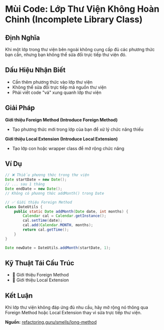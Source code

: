 # **Mùi Code: Lớp Thư Viện Không Hoàn Chỉnh (Incomplete Library Class)**

## **Định Nghĩa**
Khi một lớp trong thư viện bên ngoài không cung cấp đủ các phương thức bạn cần, nhưng bạn không thể sửa đổi trực tiếp thư viện đó.

## **Dấu Hiệu Nhận Biết**
- Cần thêm phương thức vào lớp thư viện
- Không thể sửa đổi trực tiếp mã nguồn thư viện
- Phải viết code "vá" xung quanh lớp thư viện

## **Giải Pháp**
**Giới thiệu Foreign Method (Introduce Foreign Method)**
- Tạo phương thức mới trong lớp của bạn để xử lý chức năng thiếu

**Giới thiệu Local Extension (Introduce Local Extension)**
- Tạo lớp con hoặc wrapper class để mở rộng chức năng

## **Ví Dụ**
```java
// ❌ Thiếu phương thức trong thư viện
Date startDate = new Date();
// ... sau 1 tháng
Date endDate = new Date();
// Không có phương thức addMonth() trong Date

// ✅ Giới thiệu Foreign Method
class DateUtils {
    public static Date addMonth(Date date, int months) {
        Calendar cal = Calendar.getInstance();
        cal.setTime(date);
        cal.add(Calendar.MONTH, months);
        return cal.getTime();
    }
}

Date newDate = DateUtils.addMonth(startDate, 1);
```

## **Kỹ Thuật Tái Cấu Trúc**
- 🔧 Giới thiệu Foreign Method
- 🔧 Giới thiệu Local Extension

## **Kết Luận**
Khi lớp thư viện không đáp ứng đủ nhu cầu, hãy mở rộng nó thông qua Foreign Method hoặc Local Extension thay vì sửa trực tiếp thư viện.

**Nguồn:** [refactoring.guru/smells/long-method](https://refactoring.guru/smells/long-method)
